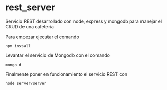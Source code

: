 # rest_server
Servicio REST desarrollado con node, express y mongodb para manejar el CRUD de una cafetería

Para empezar ejecutar el comando

```
npm install
```
Levantar el servicio de Mongodb con el comando

```
mongo d 
 ```
 
 Finalmente poner en funcionamiento el servicio REST con 
 
 ```
 node server/server
 ```
